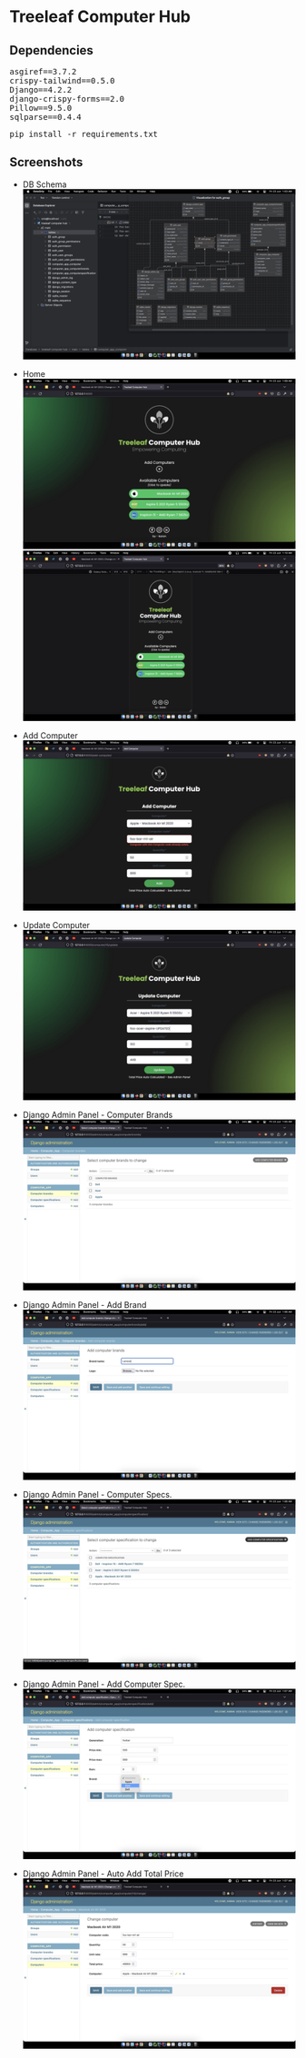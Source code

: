# Treeleaf Computer Hub

## Dependencies
<pre>
asgiref==3.7.2
crispy-tailwind==0.5.0
Django==4.2.2
django-crispy-forms==2.0
Pillow==9.5.0
sqlparse==0.4.4
</pre>

<pre>
pip install -r requirements.txt
</pre>

## Screenshots

- DB Schema
![db schema](app-ss/dbschema.jpeg)

- Home
![home desktop](app-ss/home-list-md.jpeg)
![home phone](app-ss/home-list-sm.jpeg)

- Add Computer
![add computer](app-ss/add-computer.jpeg)

- Update Computer
![update computer](app-ss/update.jpeg)

- Django Admin Panel - Computer Brands
![computer brands](app-ss/computer-brands.jpeg)

- Django Admin Panel - Add Brand
![add brand](app-ss/add-brand.jpeg)

- Django Admin Panel - Computer Specs.
![show all computer specs.](app-ss/computer-specs.jpeg)

- Django Admin Panel - Add Computer Spec.
![add computer spec.](app-ss/add-computer-specs.jpeg)

- Django Admin Panel - Auto Add Total Price
![auto calc total](app-ss/auto-calc-total-price.jpeg)